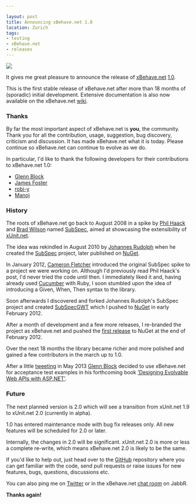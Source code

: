```yaml
---

layout: post
title: Announcing xBehave.net 1.0
location: Zurich
tags:
- testing
- xBehave.net
- releases
---
```


![](https://raw.github.com/xbehave/xbehave.net/master/assets/xbehave_128x128.png)

It gives me great pleasure to announce the release of [xBehave.net](http://xbehave.github.io/) [1.0](https://www.nuget.org/packages/Xbehave/1.0.0).

This is the first stable release of xBehave.net after more than 18 months of (sporadic) initial development. Extensive documentation is also now available on the xBehave.net [wiki](https://github.com/xbehave/xbehave.net/wiki).<!--excerpt-->

### Thanks

By far the most important aspect of xBehave.net is **you**, the community. Thank you for all the contribution, usage, suggestion, bug discovery, criticism and discussion. It has made xBehave.net what it is today. Please continue so xBehave.net can continue to evolve as we do.

In particular, I'd like to thank the following developers for their contributions to xBehave.net 1.0:

- [Glenn Block](https://github.com/glennblock)
- [James Foster](https://github.com/jamesfoster)
- [robi-y](https://github.com/robi-y)
- [Manoj](https://github.com/manojlds)

### History

The roots of xBehave.net go back to August 2008 in a spike by [Phil Haack](http://haacked.com/) and [Brad Wilson](http://bradwilson.typepad.com/) named [SubSpec](http://haacked.com/archive/2008/08/23/introducing-subspec.aspx), aimed at showcasing the extensibility of [xUnit.net](https://xunit.codeplex.com/).

The idea was rekindled in August 2010 by [Johannes Rudolph](http://jorudolph.wordpress.com/) when he created the [SubSpec](https://bitbucket.org/johannesrudolph/subspec) project, later published on [NuGet](https://www.nuget.org/packages/SubSpec/).

In January 2012, [Cameron Fletcher](http://cameronfletcher.com/) introduced the original SubSpec spike to a project we were working on. Although I'd previously read Phil Haack's post, I'd never tried the code until then. I immediately liked it and, having already used [Cucumber](http://cukes.info/) with Ruby, I soon stumbled upon the idea of introducing a Given, When, Then syntax to the library.

Soon afterwards I discovered and forked Johannes Rudolph's SubSpec project and created [SubSpecGWT](https://bitbucket.org/adamralph/subspecgwt) which I pushed to [NuGet](https://www.nuget.org/packages/SubSpecGWT) in early February 2012.

After a month of development and a few more releases, I re-branded the project as xBehave.net and pushed the [first release](https://www.nuget.org/packages/Xbehave/0.7.0) to NuGet at the end of February 2012.

Over the next 18 months the library became richer and more polished and gained a few contributors in the march up to 1.0.

After a little [tweeting](https://twitter.com/gblock/status/338899543821262849) in May 2013 [Glenn Block](https://twitter.com/gblock) decided to use xBehave.net for acceptance test examples in his forthcoming book ['Designing Evolvable Web APIs with ASP.NET'](http://shop.oreilly.com/product/0636920026617.do).

### Future

The next planned version is 2.0 which will see a transition from xUnit.net 1.9 to xUnit.net 2.0 (currently in alpha).

1.0 has entered maintenance mode with bug fix releases only. All new features will be scheduled for 2.0 or later.

Internally, the changes in 2.0 will be significant. xUnit.net 2.0 is more or less a complete re-write, which means xBehave.net 2.0 is likely to be the same.

If you'd like to help out, just head over to the [GitHub](https://github.com/xbehave/xbehave.net/) repository where you can get familiar with the code, send pull requests or raise issues for new features, bugs, questions, discussions etc.

You can also ping me on [Twitter](https://twitter.com/adamralph) or in the xBehave.net [chat room](https://jabbr.net/#/rooms/xbehavenet) on JabbR.

**Thanks again!**